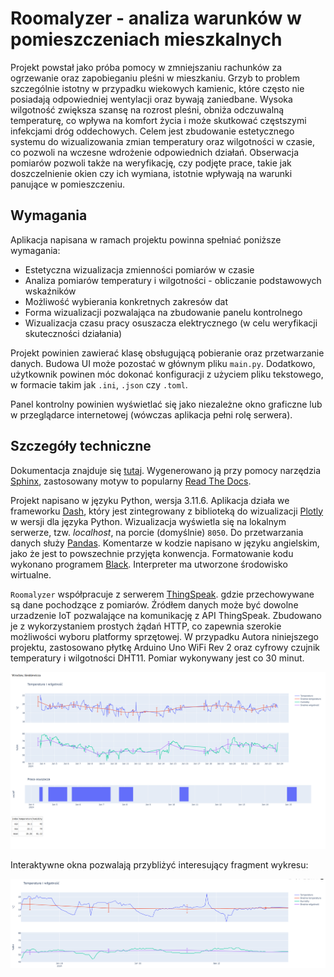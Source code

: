 # Roomalyzer - analiza warunków w pomieszczeniach mieszkalnych

Projekt powstał jako próba pomocy w zmniejszaniu rachunków za ogrzewanie oraz zapobieganiu pleśni w mieszkaniu. Grzyb to problem szczególnie istotny w przypadku wiekowych kamienic, które często nie posiadają odpowiedniej wentylacji oraz bywają zaniedbane. Wysoka wilgotność zwiększa szansę na rozrost pleśni, obniża odczuwalną temperaturę, co wpływa na komfort życia i może skutkować częstszymi infekcjami dróg oddechowych. Celem jest zbudowanie estetycznego systemu do wizualizowania zmian temperatury oraz wilgotności w czasie, co pozwoli na wczesne wdrożenie odpowiednich działań. Obserwacja pomiarów pozwoli także na weryfikację, czy podjęte prace, takie jak doszczelnienie okien czy ich wymiana, istotnie wpływają na warunki panujące w pomieszczeniu.

## Wymagania

Aplikacja napisana w ramach projektu powinna spełniać poniższe wymagania:

- Estetyczna wizualizacja zmienności pomiarów w czasie
- Analiza pomiarów temperatury i wilgotności - obliczanie podstawowych wskaźników
- Możliwość wybierania konkretnych zakresów dat
- Forma wizualizacji pozwalająca na zbudowanie panelu kontrolnego
- Wizualizacja czasu pracy osuszacza elektrycznego (w celu weryfikacji skuteczności działania)

Projekt powinien zawierać klasę obsługującą pobieranie oraz przetwarzanie danych. Budowa UI może pozostać w głównym pliku `main.py`. Dodatkowo, użytkownik powinen móc dokonać konfiguracji z użyciem pliku tekstowego, w formacie takim jak `.ini`, `.json` czy `.toml`.

Panel kontrolny powinien wyświetlać się jako niezależne okno graficzne lub w przeglądarce internetowej (wówczas aplikacja pełni rolę serwera).

## Szczegóły techniczne

Dokumentacja znajduje się [tutaj](docs/build/html/index.html). Wygenerowano ją przy pomocy narzędzia [Sphinx](https://www.sphinx-doc.org/en/master/), zastosowany motyw to popularny [Read The Docs](https://sphinx-rtd-theme.readthedocs.io/en/stable/index.html).

Projekt napisano w języku Python, wersja 3.11.6. Aplikacja działa we frameworku [Dash](https://dash.plotly.com/), który jest zintegrowany z biblioteką do wizualizacji [Plotly](https://plotly.com/python/) w wersji dla języka Python. Wizualizacja wyświetla się na lokalnym serwerze, tzw. _localhost_, na porcie (domyślnie) `8050`. Do przetwarzania danych służy [Pandas](https://pandas.pydata.org/).
Komentarze w kodzie napisano w języku angielskim, jako że jest to powszechnie przyjęta konwencja. Formatowanie kodu wykonano programem [Black](https://github.com/psf/black). Interpreter ma utworzone środowisko wirtualne.

`Roomalyzer` współpracuje z serwerem [ThingSpeak](https://thingspeak.com/). gdzie przechowywane są dane pochodzące z pomiarów. Źródłem danych może być dowolne urzadzenie IoT pozwalające na komunikację z API ThingSpeak. Zbudowano je z wykorzystaniem prostych żądań HTTP, co zapewnia szerokie możliwości wyboru platformy sprzętowej. W przypadku Autora niniejszego projektu, zastosowano płytkę Arduino Uno WiFi Rev 2 oraz cyfrowy czujnik temperatury i wilgotności DHT11. Pomiar wykonywany jest co 30 minut.

![Ekran główny](pics/main_screen.png)

Interaktywne okna pozwalają przybliżyć interesujący fragment wykresu:

![Przybliżenie wykresu](pics/interactive.png)
